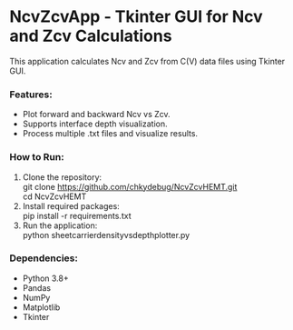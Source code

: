 # NcvZcvApp - Tkinter GUI for Ncv and Zcv Calculations

This application calculates Ncv and Zcv from C(V) data files using Tkinter GUI.

### Features:
- Plot forward and backward Ncv vs Zcv.
- Supports interface depth visualization.
- Process multiple .txt files and visualize results.

### How to Run:
1. Clone the repository:  
git clone https://github.com/chkydebug/NcvZcvHEMT.git  
cd NcvZcvHEMT
3. Install required packages:  
pip install -r requirements.txt
4. Run the application:  
python sheetcarrierdensityvsdepthplotter.py

### Dependencies:
- Python 3.8+
- Pandas
- NumPy
- Matplotlib
- Tkinter

